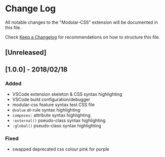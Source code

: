 # Change Log
All notable changes to the "Modular-CSS" extension will be documented in this file.

Check [Keep a Changelog](http://keepachangelog.com/) for recommendations on how to structure this file.

## [Unreleased]

## [1.0.0] - 2018/02/18
### Added
* VSCode extension skeleton & CSS syntax highlighting
* VSCode build configuration/debugger
* modular-css feature syntax test CSS file
* `@value` at-rule syntax highlighting
* `composes:` attribute syntax highlighting
* `:external()` pseudo-class syntax highlighting
* `:global()` pseudo-class syntax highlighting
### Fixed
* swapped deprecated css colour pink for purple